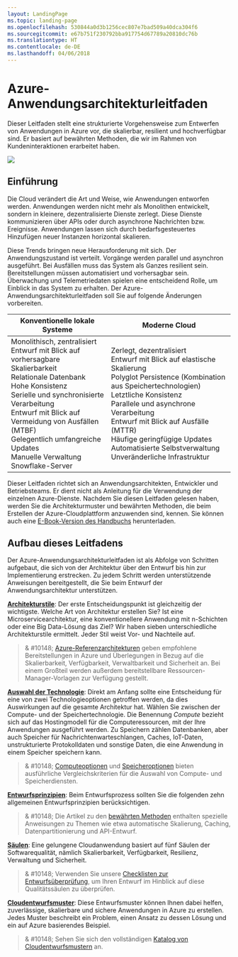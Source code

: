 ```yaml
---
layout: LandingPage
ms.topic: landing-page
ms.openlocfilehash: 530844a0d3b1256cec807e7bad509a40dca304f6
ms.sourcegitcommit: e67b751f230792bba917754d67789a20810dc76b
ms.translationtype: HT
ms.contentlocale: de-DE
ms.lasthandoff: 04/06/2018
---
```

# <a name="azure-application-architecture-guide"></a>Azure-Anwendungsarchitekturleitfaden

Dieser Leitfaden stellt eine strukturierte Vorgehensweise zum Entwerfen von Anwendungen in Azure vor, die skalierbar, resilient und hochverfügbar sind. Er basiert auf bewährten Methoden, die wir im Rahmen von Kundeninteraktionen erarbeitet haben.

<img src="./images/guide-steps.svg" style="max-width:800px;"/>

## <a name="introduction"></a>Einführung

Die Cloud verändert die Art und Weise, wie Anwendungen entworfen werden. Anwendungen werden nicht mehr als Monolithen entwickelt, sondern in kleinere, dezentralisierte Dienste zerlegt. Diese Dienste kommunizieren über APIs oder durch asynchrone Nachrichten bzw. Ereignisse. Anwendungen lassen sich durch bedarfsgesteuertes Hinzufügen neuer Instanzen horizontal skalieren. 

Diese Trends bringen neue Herausforderung mit sich. Der Anwendungszustand ist verteilt. Vorgänge werden parallel und asynchron ausgeführt. Bei Ausfällen muss das System als Ganzes resilient sein. Bereitstellungen müssen automatisiert und vorhersagbar sein. Überwachung und Telemetriedaten spielen eine entscheidend Rolle, um Einblick in das System zu erhalten. Der Azure-Anwendungsarchitekturleitfaden soll Sie auf folgende Änderungen vorbereiten. 

<table>
<thead>
    <tr><th>Konventionelle lokale Systeme</th><th>Moderne Cloud</th></tr>
</thead>
<tbody>
<tr><td>Monolithisch, zentralisiert<br/>
Entwurf mit Blick auf vorhersagbare Skalierbarkeit<br/>
Relationale Datenbank<br/>
Hohe Konsistenz<br/>
Serielle und synchronisierte Verarbeitung<br/>
Entwurf mit Blick auf Vermeidung von Ausfällen (MTBF)<br/>
Gelegentlich umfangreiche Updates<br/>
Manuelle Verwaltung<br/>
Snowflake-Server</td>
<td>
Zerlegt, dezentralisiert<br/>
Entwurf mit Blick auf elastische Skalierung<br/>
Polyglot Persistence (Kombination aus Speichertechnologien)<br/>
Letztliche Konsistenz<br/>
Parallele und asynchrone Verarbeitung<br/>
Entwurf mit Blick auf Ausfälle (MTTR)<br/>
Häufige geringfügige Updates<br/>
Automatisierte Selbstverwaltung<br/>
Unveränderliche Infrastruktur<br/>
</td>
</tbody>
</table>

Dieser Leitfaden richtet sich an Anwendungsarchitekten, Entwickler und Betriebsteams. Er dient nicht als Anleitung für die Verwendung der einzelnen Azure-Dienste. Nachdem Sie diesen Leitfaden gelesen haben, werden Sie die Architekturmuster und bewährten Methoden, die beim Erstellen der Azure-Cloudplattform anzuwenden sind, kennen. Sie können auch eine [E-Book-Version des Handbuchs][ebook] herunterladen.

## <a name="how-this-guide-is-structured"></a>Aufbau dieses Leitfadens

Der Azure-Anwendungsarchitekturleitfaden ist als Abfolge von Schritten aufgebaut, die sich von der Architektur über den Entwurf bis hin zur Implementierung erstrecken. Zu jedem Schritt werden unterstützende Anweisungen bereitgestellt, die Sie beim Entwurf der Anwendungsarchitektur unterstützen.

**[Architekturstile][arch-styles]**: Der erste Entscheidungspunkt ist gleichzeitig der wichtigste. Welche Art von Architektur erstellen Sie? Ist eine Microservicearchitektur, eine konventionellere Anwendung mit n-Schichten oder eine Big Data-Lösung das Ziel? Wir haben sieben unterschiedliche Architekturstile ermittelt. Jeder Stil weist Vor- und Nachteile auf.

> & #10148; [Azure-Referenzarchitekturen][ref-archs] geben empfohlene Bereitstellungen in Azure und Überlegungen in Bezug auf die Skalierbarkeit, Verfügbarkeit, Verwaltbarkeit und Sicherheit an. Bei einem Großteil werden außerdem bereitstellbare Ressourcen-Manager-Vorlagen zur Verfügung gestellt.

**[Auswahl der Technologie][technology-choices]**: Direkt am Anfang sollte eine Entscheidung für eine von zwei Technologieoptionen getroffen werden, da dies Auswirkungen auf die gesamte Architektur hat. Wählen Sie zwischen der Compute- und der Speichertechnologie. Die Benennung *Compute* bezieht sich auf das Hostingmodell für die Computeressourcen, mit der Ihre Anwendungen ausgeführt werden. Zu Speichern zählen Datenbanken, aber auch Speicher für Nachrichtenwarteschlangen, Caches, IoT-Daten, unstrukturierte Protokolldaten und sonstige Daten, die eine Anwendung in einem Speicher speichern kann. 

> & #10148; [Computeoptionen][compute-options] und [Speicheroptionen][storage-options] bieten ausführliche Vergleichskriterien für die Auswahl von Compute- und Speicherdiensten.

**[Entwurfsprinzipien][design-principles]**: Beim Entwurfsprozess sollten Sie die folgenden zehn allgemeinen Entwurfsprinzipien berücksichtigen. 

> & #10148; Die Artikel zu den [bewährten Methoden][best-practices] enthalten spezielle Anweisungen zu Themen wie etwa automatische Skalierung, Caching, Datenpartitionierung und API-Entwurf.   

**[Säulen][pillars]**: Eine gelungene Cloudanwendung basiert auf fünf Säulen der Softwarequalität, nämlich Skalierbarkeit, Verfügbarkeit, Resilienz, Verwaltung und Sicherheit. 

> & #10148; Verwenden Sie unsere [Checklisten zur Entwurfsüberprüfung][checklists], um Ihren Entwurf im Hinblick auf diese Qualitätssäulen zu überprüfen. 

**[Cloudentwurfsmuster][patterns]**: Diese Entwurfsmuster können Ihnen dabei helfen, zuverlässige, skalierbare und sichere Anwendungen in Azure zu erstellen. Jedes Muster beschreibt ein Problem, einen Ansatz zu dessen Lösung und ein auf Azure basierendes Beispiel.

> & #10148; Sehen Sie sich den vollständigen [Katalog von Cloudentwurfsmustern](../patterns/index.md) an.


[arch-styles]: ./architecture-styles/index.md
[best-practices]: ../best-practices/index.md
[checklists]: ../checklist/index.md
[compute-options]: ./technology-choices/compute-comparison.md
[design-principles]: ./design-principles/index.md
[ebook]: https://azure.microsoft.com/campaigns/cloud-application-architecture-guide/
[patterns]: ../patterns/index.md?toc=/azure/architecture/guide/toc.json
[pillars]: ./pillars.md
[ref-archs]: ../reference-architectures/index.md
[storage-options]: ./technology-choices/data-store-comparison.md
[technology-choices]: ./technology-choices/index.md

